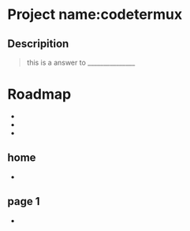 # Project name:codetermux

## Descripition

> this is a answer to _______________

# Roadmap
-
-
-

## home
- 

## page 1
-


